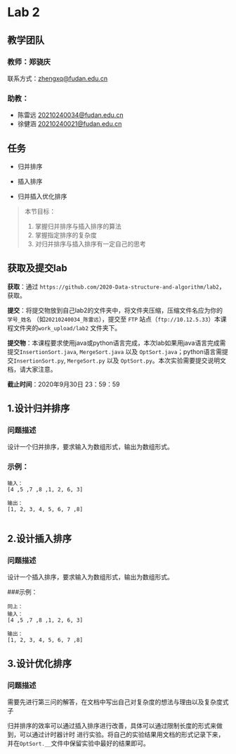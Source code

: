 # Lab 2

## 教学团队
### 教师：郑骁庆
联系方式：[zhengxq@fudan.edu.cn](http://zhengxq@fudan.edu.cn)
### 助教：
- 陈雷远 [20210240034@fudan.edu.cn](http://20210240034@fudan.edu.cn) 
- 徐健涵 [20210240021@fudan.edu.cn](http://20210240021@fudan.edu.cn) 


## 任务

- 归并排序

- 插入排序

- 归并插入优化排序

> 本节目标：
>
> 1. 掌握归并排序与插入排序的算法
> 2. 掌握指定排序的复杂度
> 3. 对归并排序与插入排序有一定自己的思考

## 获取及提交lab

**获取**：通过 `https://github.com/2020-Data-structure-and-algorithm/lab2`，获取。

**提交**：将提交物放到自己lab2的文件夹中，将文件夹压缩，压缩文件名应为你的 `学号_姓名` （如`20210240034_陈雷远`），提交至 `FTP` 站点（`ftp://10.12.5.33`）本课程文件夹的`work_upload/lab2` 文件夹下。

**提交物**：本课程要求使用java或python语言完成，本次lab如果用java语言完成需提交`InsertionSort.java`, `MergeSort.java` 
以及 `OptSort.java`；python语言需提交`InsertionSort.py`, `MergeSort.py` 
以及 `OptSort.py`。本次实验需要提交说明文档，请大家注意。

**截止时间**：2020年9月30日 23：59：59

## 1.设计归并排序
### 问题描述
设计一个归并排序，要求输入为数组形式，输出为数组形式。

### 示例：
```
输入：
[4 ,5 ,7 ,8 ,1, 2, 6, 3]

输出：
[1, 2, 3, 4, 5, 6, 7 ,8]


 ```

## 2.设计插入排序
### 问题描述
设计一个插入排序，要求输入为数组形式，输出为数组形式。

###示例：
```
同上：
输入：
[4 ,5 ,7 ,8 ,1, 2, 6, 3]

输出：
[1, 2, 3, 4, 5, 6, 7 ,8]
```

## 3.设计优化排序
### 问题描述
需要先进行第三问的解答，在文档中写出自己对复杂度的想法与理由以及复杂度式子

归并排序的效率可以通过插入排序进行改善，具体可以通过限制长度的形式来做到，可以通过计时器计时
进行实验。将自己的实验结果用文档的形式记录下来，并在`OptSort.__`文件中保留实验中最好的结果即可。
